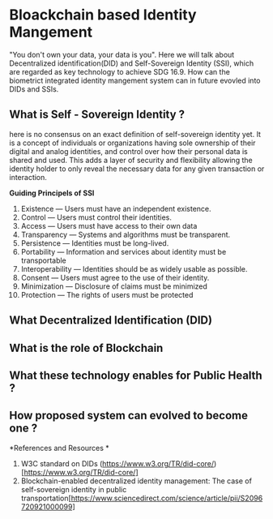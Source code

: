 # Bloackchain based Identity Mangement

"You don't own your data, your data is you". 
Here we will talk about Decentralized identification(DID) and Self-Sovereign Identity (SSI), which are regarded as key technology to achieve SDG 16.9. How can the biometrict integrated identity mangement system can in future evovled into DIDs and SSIs.

## What is Self - Sovereign Identity ? 
here is no consensus on an exact definition of self-sovereign identity yet. It is a concept of individuals or organizations having sole ownership of their digital and analog identities, and control over how their personal data is shared and used. This adds a layer of security and flexibility allowing the identity holder to only reveal the necessary data for any given transaction or interaction. 

**Guiding Principels of SSI** 
1. Existence — Users must have an independent existence.
2. Control — Users must control their identities.
3. Access — Users must have access to their own data
4. Transparency — Systems and algorithms must be transparent.
5. Persistence — Identities must be long-lived.
6. Portability — Information and services about identity must be transportable
7. Interoperability — Identities should be as widely usable as possible.
8. Consent — Users must agree to the use of their identity.
9. Minimization — Disclosure of claims must be minimized
10. Protection — The rights of users must be protected

## What Decentralized Identification (DID)


## What is the role of Blockchain 

## What these technology enables for Public Health ? 

## How proposed system can evolved to become one ?


*References and Resources * 
1. W3C standard on DIDs (https://www.w3.org/TR/did-core/)[https://www.w3.org/TR/did-core/]
2. Blockchain-enabled decentralized identity management: The case of self-sovereign identity in public transportation[https://www.sciencedirect.com/science/article/pii/S2096720921000099]
